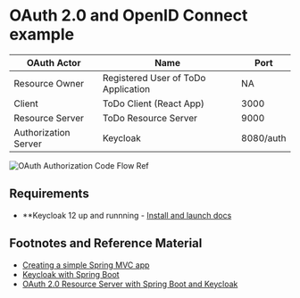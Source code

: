 # OAuth 2.0 and OpenID Connect example

|OAuth Actor|Name|Port|
|---|---|---|
|Resource Owner|Registered User of ToDo Application|NA|
|Client|ToDo Client (React App)|3000|
|Resource Server|ToDo Resource Server|9000|
|Authorization Server|Keycloak|8080/auth|

![OAuth Authorization Code Flow Ref](https://www.baeldung.com/wp-content/uploads/2020/08/AuthCodeFlowSequenceDiagram-1-768x632.png)

## Requirements

- **Keycloak 12 up and runnning - [Install and launch docs](./docs/keycloak-setup.md)



## Footnotes and Reference Material

- [Creating a simple Spring MVC app](https://spring.io/guides/gs/serving-web-content/)
- [Keycloak with Spring Boot](https://www.baeldung.com/spring-boot-keycloak)
- [OAuth 2.0 Resource Server with Spring Boot and Keycloak](https://www.baeldung.com/spring-security-oauth-resource-server)